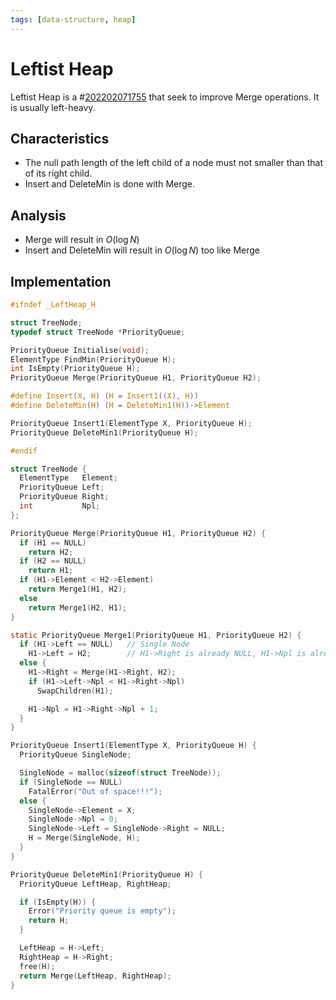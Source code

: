```yaml
---
tags: [data-structure, heap]
---
```


# Leftist Heap

Leftist Heap is a #[202202071755](202202071755.md) that seek to improve Merge operations. It is
usually left-heavy.

## Characteristics

- The null path length of the left child of a node must not smaller than that of
  its right child.
- Insert and DeleteMin is done with Merge.

## Analysis

- Merge will result in $O(\log N)$
- Insert and DeleteMin will result in $O(\log N)$ too like Merge

## Implementation

```c
#ifndef _LeftHeap_H

struct TreeNode;
typedef struct TreeNode *PriorityQueue;

PriorityQueue Initialise(void);
ElementType FindMin(PriorityQueue H);
int IsEmpty(PriorityQueue H);
PriorityQueue Merge(PriorityQueue H1, PriorityQueue H2);

#define Insert(X, H) (H = Insert1((X), H))
#define DeleteMin(H) (H = DeleteMin1(H))->Element

PriorityQueue Insert1(ElementType X, PriorityQueue H);
PriorityQueue DeleteMin1(PriorityQueue H);

#endif
```

```c
struct TreeNode {
  ElementType   Element;
  PriorityQueue Left;
  PriorityQueue Right;
  int           Npl;
};

PriorityQueue Merge(PriorityQueue H1, PriorityQueue H2) {
  if (H1 == NULL)
    return H2;
  if (H2 == NULL)
    return H1;
  if (H1->Element < H2->Element)
    return Merge1(H1, H2);
  else
    return Merge1(H2, H1);
}

static PriorityQueue Merge1(PriorityQueue H1, PriorityQueue H2) {
  if (H1->Left == NULL)   // Single Node
    H1->Left = H2;        // H1->Right is already NULL, H1->Npl is already 0
  else {
    H1->Right = Merge(H1->Right, H2);
    if (H1->Left->Npl < H1->Right->Npl)
      SwapChildren(H1);

    H1->Npl = H1->Right->Npl + 1;
  }
}

PriorityQueue Insert1(ElementType X, PriorityQueue H) {
  PriorityQueue SingleNode;

  SingleNode = malloc(sizeof(struct TreeNode));
  if (SingleNode == NULL)
    FatalError("Out of space!!!");
  else {
    SingleNode->Element = X;
    SingleNode->Npl = 0;
    SingleNode->Left = SingleNode->Right = NULL;
    H = Merge(SingleNode, H);
  }
}

PriorityQueue DeleteMin1(PriorityQueue H) {
  PriorityQueue LeftHeap, RightHeap;

  if (IsEmpty(H)) {
    Error("Priority queue is empty");
    return H;
  }

  LeftHeap = H->Left;
  RightHeap = H->Right;
  free(H);
  return Merge(LeftHeap, RightHeap);
}
```
